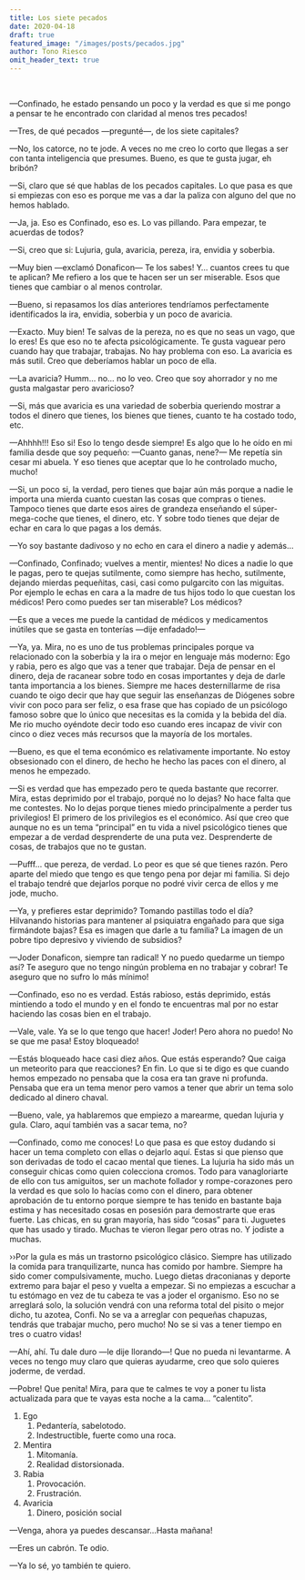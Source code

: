 ```yaml
---
title: Los siete pecados
date: 2020-04-18
draft: true
featured_image: "/images/posts/pecados.jpg"
author: Tono Riesco
omit_header_text: true
---
```


 

—Confinado, he estado pensando un poco y la verdad es que si me pongo a pensar te he encontrado con claridad al menos tres pecados!

—Tres, de qué pecados —pregunté—, de los siete capitales?

—No, los catorce, no te jode. A veces no me creo lo corto que llegas a ser con tanta inteligencia que presumes. Bueno, es que te gusta jugar, eh bribón?

—Si, claro que sé que hablas de los pecados capitales. Lo que pasa es que si empiezas con eso es porque me vas a dar la paliza con alguno del que no hemos hablado.

—Ja, ja. Eso es Confinado, eso es. Lo vas pillando. Para empezar, te acuerdas de todos?

—Si, creo que si: Lujuria, gula, avaricia, pereza, ira, envidia y soberbia.

—Muy bien —exclamó Donaficon— Te los sabes! Y… cuantos crees tu que te aplican? Me refiero a los que te hacen ser un ser miserable. Esos que tienes que cambiar o al menos controlar.

—Bueno, si repasamos los días anteriores tendríamos perfectamente identificados la ira, envidia, soberbia y un poco de avaricia.

—Exacto. Muy bien! Te salvas de la pereza, no es que no seas un vago, que lo eres! Es que eso no te afecta psicológicamente. Te gusta vaguear pero cuando hay que trabajar, trabajas. No hay problema con eso. La avaricia es más sutil. Creo que deberíamos hablar un poco de ella.

—La avaricia? Humm… no… no lo veo. Creo que soy ahorrador y no me gusta malgastar pero avaricioso?

—Si, más que avaricia es una variedad de soberbia queriendo mostrar a todos el dinero que tienes, los bienes que tienes, cuanto te ha costado todo, etc.

—Ahhhh!!! Eso si! Eso lo tengo desde siempre! Es algo que lo he oído en mi familia desde que soy pequeño: —Cuanto ganas, nene?— Me repetía sin cesar mi abuela. Y eso tienes que aceptar que lo he controlado mucho, mucho!

—Si, un poco si, la verdad, pero tienes que bajar aún más porque a nadie le importa una mierda cuanto cuestan las cosas que compras o tienes. Tampoco tienes que darte esos aires de grandeza enseñando el súper-mega-coche que tienes, el dinero, etc. Y sobre todo tienes que dejar de echar en cara lo que pagas a los demás.

—Yo soy bastante dadivoso y no echo en cara el dinero a nadie y además…

—Confinado, Confinado; vuelves a mentir, mientes! No dices a nadie lo que le pagas, pero te quejas sutilmente, como siempre has hecho, sutilmente, dejando mierdas pequeñitas, casi, casi como pulgarcito con las miguitas. Por ejemplo le echas en cara a la madre de tus hijos todo lo que cuestan los médicos! Pero como puedes ser tan miserable? Los médicos?

—Es que a veces me puede la cantidad de médicos y medicamentos inútiles que se gasta en tonterías —dije enfadado!—

—Ya, ya. Mira, no es uno de tus problemas principales porque va relacionado con la soberbia y la ira o mejor en lenguaje más moderno: Ego y rabia, pero es algo que vas a tener que trabajar. Deja de pensar en el dinero, deja de racanear sobre todo en cosas importantes y deja de darle tanta importancia a los bienes. Siempre me haces desternillarme de risa cuando te oigo decir que hay que seguir las enseñanzas de Diógenes sobre vivir con poco para ser feliz, o esa frase que has copiado de un psicólogo famoso sobre que lo único que necesitas es la comida y la bebida del día. Me rio mucho oyéndote decir todo eso cuando eres incapaz de vivir con cinco o diez veces más recursos que la mayoría de los mortales.

—Bueno, es que el tema económico es relativamente importante. No estoy obsesionado con el dinero, de hecho he hecho las paces con el dinero, al menos he empezado.

—Si es verdad que has empezado pero te queda bastante que recorrer. Mira, estas deprimido por el trabajo, porqué no lo dejas? No hace falta que me contestes. No lo dejas porque tienes miedo principalmente a perder tus privilegios! El primero de los privilegios es el económico. Así que creo que aunque no es un tema “principal” en tu vida a nivel psicológico tienes que empezar a de verdad desprenderte de una puta vez. Desprenderte de cosas, de trabajos que no te gustan.

—Pufff… que pereza, de verdad. Lo peor es que sé que tienes razón. Pero aparte del miedo que tengo es que tengo pena por dejar mi familia. Si dejo el trabajo tendré que dejarlos porque no podré vivir cerca de ellos y me jode, mucho.

—Ya, y prefieres estar deprimido? Tomando pastillas todo el día? Hilvanando historias para mantener al psiquiatra engañado para que siga firmándote bajas? Esa es imagen que darle a tu familia? La imagen de un pobre tipo depresivo y viviendo de subsidios?

—Joder Donaficon, siempre tan radical! Y no puedo quedarme un tiempo así? Te aseguro que no tengo ningún problema en no trabajar y cobrar! Te aseguro que no sufro lo más mínimo!

—Confinado, eso no es verdad. Estás rabioso, estás deprimido, estás mintiendo a todo el mundo y en el fondo te encuentras mal por no estar haciendo las cosas bien en el trabajo.

—Vale, vale. Ya se lo que tengo que hacer! Joder! Pero ahora no puedo! No se que me pasa! Estoy bloqueado!

—Estás bloqueado hace casi diez años. Que estás esperando? Que caiga un meteorito para que reacciones? En fin. Lo que si te digo es que cuando hemos empezado no pensaba que la cosa era tan grave ni profunda. Pensaba que era un tema menor pero vamos a tener que abrir un tema solo dedicado al dinero chaval.

—Bueno, vale, ya hablaremos que empiezo a marearme, quedan lujuria y gula. Claro, aquí también vas a sacar tema, no?

—Confinado, como me conoces! Lo que pasa es que estoy dudando si hacer un tema completo con ellas o dejarlo aquí. Estas si que pienso que son derivadas de todo el cacao mental que tienes. La lujuria ha sido más un conseguir chicas como quien colecciona cromos. Todo para vanagloriarte de ello con tus amiguitos, ser un machote follador y rompe-corazones pero la verdad es que solo lo hacías como con el dinero, para obtener aprobación de tu entorno porque siempre te has tenido en bastante baja estima y has necesitado cosas en posesión para demostrarte que eras fuerte. Las chicas, en su gran mayoría, has sido “cosas” para ti. Juguetes que has usado y tirado. Muchas te vieron llegar pero otras no. Y jodiste a muchas.

››Por la gula es más un trastorno psicológico clásico. Siempre has utilizado la comida para tranquilizarte, nunca has comido por hambre. Siempre ha sido comer compulsivamente, mucho. Luego dietas draconianas y deporte extremo para bajar el peso y vuelta a empezar. Si no empiezas a escuchar a tu estómago en vez de tu cabeza te vas a joder el organismo. Eso no se arreglará solo, la solución vendrá con una reforma total del pisito o mejor dicho, tu azotea, Confi. No se va a arreglar con pequeñas chapuzas, tendrás que trabajar mucho, pero mucho! No se si vas a tener tiempo en tres o cuatro vidas!

—Ahí, ahí. Tu dale duro —le dije llorando—! Que no pueda ni levantarme. A veces no tengo muy claro que quieras ayudarme, creo que solo quieres joderme, de verdad.

—Pobre! Que penita! Mira, para que te calmes te voy a poner tu lista actualizada para que te vayas esta noche a la cama… “calentito”.

1. Ego
    1. Pedantería, sabelotodo.
    2. Indestructible, fuerte como una roca.
2. Mentira
    1. Mitomanía.
    2. Realidad distorsionada.
3. Rabia
    1. Provocación.
    2. Frustración.
4. Avaricia
    1. Dinero, posición social

—Venga, ahora ya puedes descansar…Hasta mañana!

—Eres un cabrón. Te odio.

—Ya lo sé, yo también te quiero.
